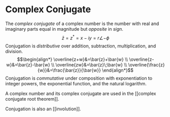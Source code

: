 # Complex Conjugate
The *complex conjugate* of a complex number is the number with real and imaginary parts equal in magnitude but *opposite* in *sign*.
$$\bar{z}=z^*=x-iy=r\angle{-\phi}$$
Conjugation is *distributive* over addition, subtraction, multiplication, and division.
$$\begin{align*} \overline{z+w}&=\bar{z}+\bar{w} \\
\overline{z-w}&=\bar{z}-\bar{w} \\
\overline{zw}&=\bar{z}\;\bar{w} \\
\overline{\frac{z}{w}}&=\frac{\bar{z}}{\bar{w}}
\end{align*}$$
Conjugation is *commutative* under composition with exponentiation to integer powers, the exponential function, and the natural logarithm.

A complex number and its complex conjugate are used in the [[complex conjugate root theorem]].

Conjugation is also an [[involution]].